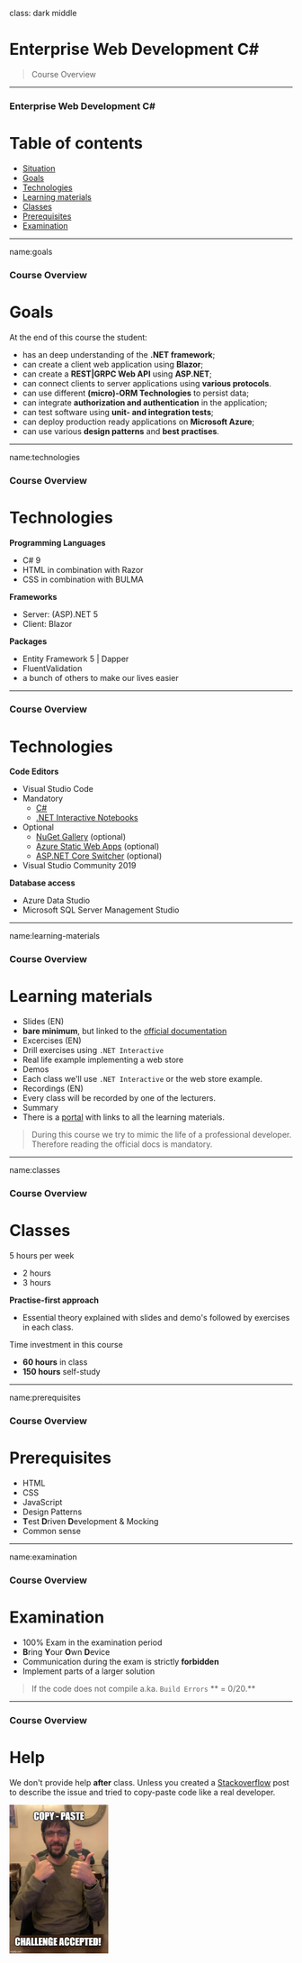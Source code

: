 class: dark middle

# Enterprise Web Development C&#35;
> Course Overview

---
### Enterprise Web Development C&#35;
# Table of contents

- [Situation](#situation)
- [Goals](#goals)
- [Technologies](#technologies)
- [Learning materials](#learning-materials)
- [Classes](#classes)
- [Prerequisites](#prerequisites)
- [Examination](#examination)

---
name:goals
### Course Overview
# Goals

At the end of this course the student:
- has an deep understanding of the **.NET framework**;
- can create a client web application using **Blazor**;
- can create a **REST|GRPC Web API** using **ASP.NET**;
- can connect clients to server applications using **various protocols**.
- can use different **(micro)-ORM Technologies** to persist data;
- can integrate **authorization and authentication** in the application;
- can test software using **unit- and integration tests**;
- can deploy production ready applications on **Microsoft Azure**;
- can use various **design patterns** and **best practises**.

---
name:technologies
### Course Overview
# Technologies

**Programming Languages**
- C&#35; 9
- HTML in combination with Razor
- CSS in combination with BULMA

**Frameworks** 
- Server: (ASP).NET 5
- Client: Blazor

**Packages**
- Entity Framework 5 | Dapper
- FluentValidation 
- a bunch of others to make our lives easier

---
### Course Overview
# Technologies

**Code Editors**
- Visual Studio Code
 - Mandatory
     - [C#](https://marketplace.visualstudio.com/items?itemName=ms-dotnettools.csharp)
     - [.NET Interactive Notebooks](https://marketplace.visualstudio.com/items?itemName=ms-dotnettools.dotnet-interactive-vscode)
 - Optional
     - [NuGet Gallery](https://marketplace.visualstudio.com/items?itemName=patcx.vscode-nuget-gallery) (optional)
     - [Azure Static Web Apps](https://marketplace.visualstudio.com/items?itemName=ms-azuretools.vscode-azurestaticwebapps) (optional)
     - [ASP.NET Core Switcher](https://marketplace.visualstudio.com/items?itemName=adrianwilczynski.asp-net-core-switcher) (optional)
- Visual Studio Community 2019

**Database access**
- Azure Data Studio
- Microsoft SQL Server Management Studio 

---
name:learning-materials
### Course Overview
# Learning materials

- Slides (EN)
 - **bare minimum**, but linked to the [official documentation](https://docs.microsoft.com/)
- Excercises (EN)
 - Drill exercises using `.NET Interactive`
 - Real life example implementing a web store
- Demos
 - Each class we'll use `.NET Interactive` or the web store example.
- Recordings (EN)
 - Every class will be recorded by one of the lecturers.
- Summary 
 - There is a [portal](../../../index.html) with links to all the learning materials.

> During this course we try to mimic the life of a professional developer. Therefore reading the official docs is mandatory.

---
name:classes
### Course Overview
# Classes
5 hours per week
 - 2 hours
 - 3 hours

**Practise-first approach**
 - Essential theory explained with slides and demo's followed by exercises in each class.

Time investment in this course
- **60 hours** in class
- **150 hours** self-study 

---
name:prerequisites
### Course Overview
# Prerequisites
- HTML
- CSS
- JavaScript
- Design Patterns
- **T**est **D**riven **D**evelopment & Mocking
- Common sense

---
name:examination
### Course Overview
# Examination
- 100% Exam in the examination period
- **B**ring **Y**our **O**wn **D**evice
 - Communication during the exam is strictly **forbidden**
- Implement parts of a larger solution

> If the code does not compile a.ka. `Build Errors` ** = 0/20.**

---
### Course Overview
# Help
We don't provide help **after** class. Unless you created a [Stackoverflow](https://stackoverflow.com/) post to describe the issue and tried to copy-paste code like a real developer.

<img src="./images/copy-paste.jpg" width="35%" class="center" /> 